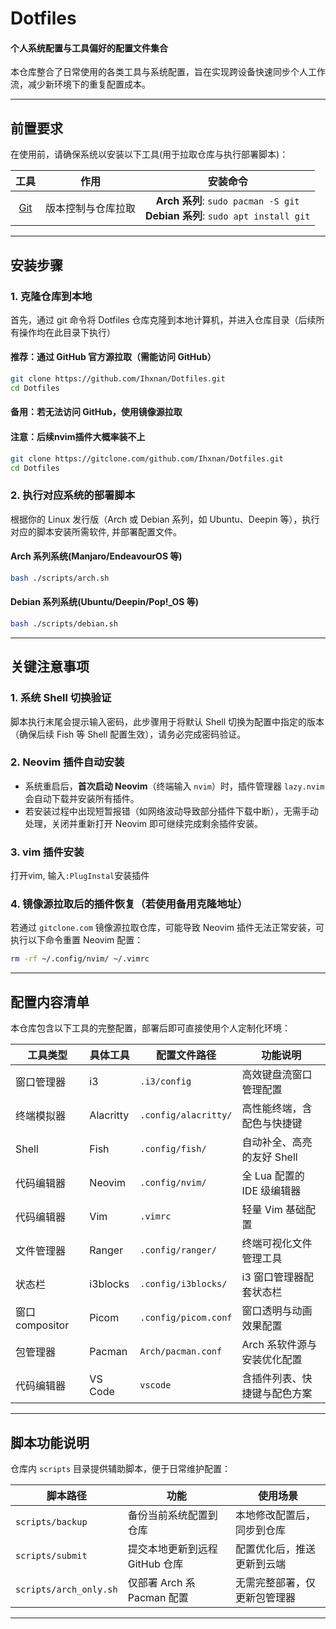 # Dotfiles

#### 个人系统配置与工具偏好的配置文件集合

本仓库整合了日常使用的各类工具与系统配置，旨在实现跨设备快速同步个人工作流，减少新环境下的重复配置成本。

---

## 前置要求
在使用前，请确保系统以安装以下工具(用于拉取仓库与执行部署脚本)：

| 工具                                 | 作用               | 安装命令                                                                            |
| :-:                                  | :-:                | :-:                                                                                 |
| [Git](https://git-scm.com/downloads) | 版本控制与仓库拉取 | **Arch 系列**: `sudo pacman -S git` <br> **Debian 系列**: `sudo apt install git`    |

---

## 安装步骤

### 1. 克隆仓库到本地

首先，通过 git 命令将 Dotfiles 仓库克隆到本地计算机，并进入仓库目录（后续所有操作均在此目录下执行）
    
#### 推荐：通过 GitHub 官方源拉取（需能访问 GitHub）
```bash
git clone https://github.com/Ihxnan/Dotfiles.git
cd Dotfiles
```
#### 备用：若无法访问 GitHub，使用镜像源拉取
#### 注意：后续nvim插件大概率装不上
```bash
git clone https://gitclone.com/github.com/Ihxnan/Dotfiles.git
cd Dotfiles
```

### 2. 执行对应系统的部署脚本
根据你的 Linux 发行版（Arch 或 Debian 系列，如 Ubuntu、Deepin 等），执行对应的脚本安装所需软件, 并部署配置文件。

#### Arch 系列系统(Manjaro/EndeavourOS 等)
```bash
bash ./scripts/arch.sh
```
#### Debian 系列系统(Ubuntu/Deepin/Pop!_OS 等)
```bash
bash ./scripts/debian.sh
```

---

## 关键注意事项

### 1. 系统 Shell 切换验证
脚本执行末尾会提示输入密码，此步骤用于将默认 Shell 切换为配置中指定的版本（确保后续 Fish 等 Shell 配置生效），请务必完成密码验证。

### 2. Neovim 插件自动安装
- 系统重启后，**首次启动 Neovim**（终端输入 `nvim`）时，插件管理器 `lazy.nvim` 会自动下载并安装所有插件。
- 若安装过程中出现短暂报错（如网络波动导致部分插件下载中断），无需手动处理，关闭并重新打开 Neovim 即可继续完成剩余插件安装。

### 3. vim 插件安装
打开vim, 输入`:PlugInstal`安装插件

### 4. 镜像源拉取后的插件恢复（若使用备用克隆地址）
若通过 `gitclone.com` 镜像源拉取仓库，可能导致 Neovim 插件无法正常安装，可执行以下命令重置 Neovim 配置：
```bash
rm -rf ~/.config/nvim/ ~/.vimrc
```

---


## 配置内容清单
本仓库包含以下工具的完整配置，部署后即可直接使用个人定制化环境：

| 工具类型        | 具体工具  | 配置文件路径         | 功能说明                     |
|-----------------|-----------|----------------------|------------------------------|
| 窗口管理器      | i3        | `.i3/config`         | 高效键盘流窗口管理配置       |
| 终端模拟器      | Alacritty | `.config/alacritty/` | 高性能终端，含配色与快捷键   |
| Shell           | Fish      | `.config/fish/`      | 自动补全、高亮的友好 Shell   |
| 代码编辑器      | Neovim    | `.config/nvim/`      | 全 Lua 配置的 IDE 级编辑器   |
| 代码编辑器      | Vim       | `.vimrc`             | 轻量 Vim 基础配置            |
| 文件管理器      | Ranger    | `.config/ranger/`    | 终端可视化文件管理工具       |
| 状态栏          | i3blocks  | `.config/i3blocks/`  | i3 窗口管理器配套状态栏      |
| 窗口 compositor | Picom     | `.config/picom.conf` | 窗口透明与动画效果配置       |
| 包管理器        | Pacman    | `Arch/pacman.conf`   | Arch 系软件源与安装优化配置  |
| 代码编辑器      | VS Code   | `vscode`             | 含插件列表、快捷键与配色方案 |

---

## 脚本功能说明
仓库内 `scripts` 目录提供辅助脚本，便于日常维护配置：

| 脚本路径               | 功能                           | 使用场景                     |
|------------------------|--------------------------------|------------------------------|
| `scripts/backup`       | 备份当前系统配置到仓库         | 本地修改配置后，同步到仓库   |
| `scripts/submit`       | 提交本地更新到远程 GitHub 仓库 | 配置优化后，推送更新到云端   |
| `scripts/arch_only.sh` | 仅部署 Arch 系 Pacman 配置     | 无需完整部署，仅更新包管理器 |

---
